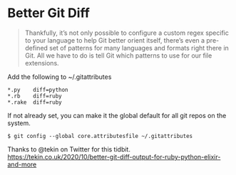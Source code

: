 # Better Git Diff

> Thankfully, it’s not only possible to configure a custom regex specific to your language to help Git better orient itself, there’s even a pre-defined set of patterns for many languages and formats right there in Git. All we have to do is tell Git which patterns to use for our file extensions.

Add the following to ~/.gitattributes
```
*.py    diff=python
*.rb    diff=ruby
*.rake  diff=ruby
```

If not already set, you can make it the global default for all git repos on the system.

```
$ git config --global core.attributesfile ~/.gitattributes
```

Thanks to @tekin on Twitter for this tidbit. https://tekin.co.uk/2020/10/better-git-diff-output-for-ruby-python-elixir-and-more
